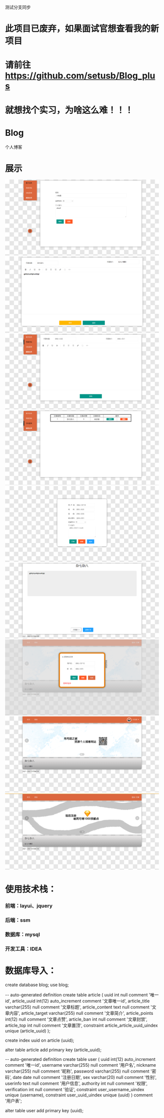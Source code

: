 
测试分支同步

# 此项目已废弃，如果面试官想查看我的新项目
# 请前往 https://github.com/setusb/Blog_plus
# 就想找个实习，为啥这么难！！！

# Blog
个人博客

# 展示
![image](https://github.com/setusb/Blog/blob/master/%E5%9B%BE%E7%89%87%E5%B1%95%E7%A4%BA/%E4%B8%AA%E4%BA%BA%E4%BF%A1%E6%81%AF.png)
![image](https://github.com/setusb/Blog/blob/master/%E5%9B%BE%E7%89%87%E5%B1%95%E7%A4%BA/%E4%BF%AE%E6%94%B9%E5%B8%96%E5%AD%90.png)
![image](https://github.com/setusb/Blog/blob/master/%E5%9B%BE%E7%89%87%E5%B1%95%E7%A4%BA/%E5%8F%91%E5%B8%96.png)
![image](https://github.com/setusb/Blog/blob/master/%E5%9B%BE%E7%89%87%E5%B1%95%E7%A4%BA/%E5%8F%91%E5%B8%96%E7%AE%A1%E7%90%86.png)
![image](https://github.com/setusb/Blog/blob/master/%E5%9B%BE%E7%89%87%E5%B1%95%E7%A4%BA/%E6%B3%A8%E5%86%8C.png)
![image](https://github.com/setusb/Blog/blob/master/%E5%9B%BE%E7%89%87%E5%B1%95%E7%A4%BA/%E6%B5%8F%E8%A7%88%E5%B8%96%E5%AD%90.png)
![image](https://github.com/setusb/Blog/blob/master/%E5%9B%BE%E7%89%87%E5%B1%95%E7%A4%BA/%E7%99%BB%E5%BD%95.png)
![image](https://github.com/setusb/Blog/blob/master/%E5%9B%BE%E7%89%87%E5%B1%95%E7%A4%BA/%E7%99%BB%E5%BD%95%E6%88%90%E5%8A%9F.png)
![image](https://github.com/setusb/Blog/blob/master/%E5%9B%BE%E7%89%87%E5%B1%95%E7%A4%BA/%E9%A6%96%E9%A1%B5.png)

# 使用技术栈：
### 前端：layui、jquery
### 后端：ssm
### 数据库：mysql
### 开发工具：IDEA

# 数据库导入：
create database blog;
use blog;

-- auto-generated definition
create table article
(
    uuid            int          null comment '唯一id',
    article_uuid    int(12) auto_increment comment '文章唯一id',
    article_title   varchar(255) null comment '文章标题',
    article_content text         null comment '文章内容',
    article_target  varchar(255) null comment '文章简介',
    article_points  int(12)      null comment '文章点赞',
    article_ban     int          null comment '文章封禁',
    article_top     int          null comment '文章置顶',
    constraint article_article_uuid_uindex
        unique (article_uuid)
);

create index uuid
    on article (uuid);

alter table article
    add primary key (article_uuid);
    
-- auto-generated definition
create table user
(
    uuid         int(12) auto_increment comment '唯一id',
    username     varchar(255) null comment '用户名',
    nickname     varchar(255) null comment '昵称',
    password     varchar(255) null comment '密码',
    date         date         null comment '注册日期',
    sex          varchar(20)  null comment '性别',
    userinfo     text         null comment '用户信息',
    authority    int          null comment '权限',
    verification int          null comment '验证',
    constraint user_username_uindex
        unique (username),
    constraint user_uuid_uindex
        unique (uuid)
)
    comment '用户表';

alter table user
    add primary key (uuid);

